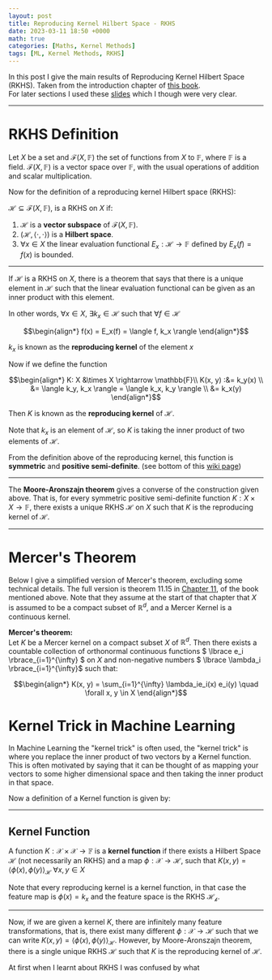 ```yaml
---
layout: post
title: Reproducing Kernel Hilbert Space - RKHS
date: 2023-03-11 18:50 +0000
math: true
categories: [Maths, Kernel Methods]
tags: [ML, Kernel Methods, RKHS]
---
```


In this post I give the main results of Reproducing Kernel Hilbert Space (RKHS). Taken from the introduction chapter of [this book](https://www.cambridge.org/core/books/an-introduction-to-the-theory-of-reproducing-kernel-hilbert-spaces/introduction/6441D25013A86ED66AFC17CD28C76CAF).  
For later sections I used these [slides](http://www.gatsby.ucl.ac.uk/~gretton/coursefiles/RKHS2013_slides1.pdf) which I though were very clear.

***

# RKHS Definition

Let $X$ be a set and $\mathcal{F}(X, \mathbb{F})$ the set of functions from $X$ to $\mathbb{F}$, where $\mathbb{F}$ is a field. $\mathcal{F}(X, \mathbb{F})$ is a vector space over $\mathbb{F}$, with the usual operations of addition and scalar multiplication.

Now for the definition of a reproducing kernel Hilbert space (RKHS):

$\mathcal{H} \subseteq \mathcal{F}(X, \mathbb{F})$, is a RKHS on $X$ if:

1. $\mathcal{H}$ is a **vector subspace** of $\mathcal{F}(X, \mathbb{F})$.
2. $(\mathcal{H}, \langle \cdot, \cdot \rangle)$ is a **Hilbert space**.
3. $\forall x \in X$ the linear evaluation functional $E_x: \mathcal{H} \rightarrow \mathbb{F}$ defined by $E_x(f) = f(x)$ is bounded.

***

If $\mathcal{H}$ is a RKHS on $X$, there is a theorem that says that there is a unique element in $\mathcal{H}$ such that the linear evaluation functional can be given as an inner product with this element.  

In other words, $\forall x \in X$, $\exists k_x \in \mathcal{H}$ such that $\forall f \in \mathcal{H}$

$$\begin{align*}
f(x) = E_x(f) = \langle f, k_x \rangle
\end{align*}$$

$k_x$ is known as the **reproducing kernel** of the element $x$

Now if we define the function

$$\begin{align*}
K: X &\times X \rightarrow \mathbb{F}\\
K(x, y) :&= k_y(x) \\
&= \langle k_y, k_x \rangle = \langle k_x, k_y \rangle \\
&= k_x(y)
\end{align*}$$

Then $K$ is known as the **reproducing kernel** of $\mathcal{H}$.  


Note that $k_x$ is an element of $\mathcal{H}$, so $K$ is taking the inner product of two elements of $\mathcal{H}$.

From the definition above of the reproducing kernel, this function is **symmetric** and **positive semi-definite**. (see bottom of this [wiki page](https://en.wikipedia.org/wiki/Positive-definite_kernel#Definition))

***


The **Moore-Aronszajn theorem** gives a converse of the construction given above. That is, for every symmetric positive semi-definite function $K: X \times X \rightarrow \mathbb{F}$, there exists a unique RKHS $\mathcal{H}$ on $X$ such that $K$ is the reproducing kernel of $\mathcal{H}$. 

***

# Mercer's Theorem

Below I give a simplified version of Mercer's theorem, excluding some technical details. The full version is theorem 11.15 in [Chapter 11](https://www.cambridge.org/core/books/an-introduction-to-the-theory-of-reproducing-kernel-hilbert-spaces/applications-of-rkhs-to-integral-operators/8AC0B047A0D4C081770508A2846039D1), of the book mentioned above.
Note that they assume at the start of that chapter that $X$ is assumed to be a compact subset of $\mathbb{R}^d$, and a Mercer Kernel is a continuous kernel.

**Mercer's theorem:**  
Let $K$ be a Mercer kernel on a compact subset $X$ of $\mathbb{R}^d$. Then there exists a countable collection of orthonormal continuous functions $ \lbrace e_i \rbrace_{i=1}^{\infty} $ on $X$ and non-negative numbers $ \lbrace \lambda_i \rbrace_{i=1}^{\infty}$ 
such that:

$$\begin{align*}
 K(x, y) = \sum_{i=1}^{\infty} \lambda_ie_i(x) e_i(y) \quad \forall x, y \in X
\end{align*}$$

# Kernel Trick in Machine Learning

In Machine Learning the "kernel trick" is often used, the "kernel trick" is where you replace the inner product of two vectors by a Kernel function. This is often motivated by saying that it can be thought of as mapping your vectors to some higher dimensional space and then taking the inner product in that space. 

Now a definition of a Kernel function is given by:

***

## Kernel Function

A function $K: \mathcal{X}  \times \mathcal{X} \rightarrow \mathbb{F}$  is a **kernel function** if there exists a Hilbert Space  $\mathcal{H}$ (not necessarily an RKHS) and a map $\phi : \mathcal{X} \rightarrow \mathcal{H}$, such that  $K(x, y) = \langle \phi(x), \phi(y) \rangle_{\mathcal{H}} \; \forall x, y \in X$

Note that every reproducing kernel is a kernel function, in that case the feature map is $\phi(x) = k_x$ and the feature space is the RKHS $\mathcal{H_k}$.

***

Now, if we are given a kernel $K$, there are infinitely many feature transformations, that is, there exist many different $\phi: \mathcal{X} \rightarrow \mathcal{H}$ such that we can write $K(x, y) = \langle \phi(x), \phi(y) \rangle_{\mathcal{H}}$. However, by Moore-Aronszajn theorem, there is a single unique RKHS $\mathcal{H}$ such that $K$ is the reproducing kernel of $\mathcal{H}$. 

At first when I learnt about RKHS I was confused by what 

